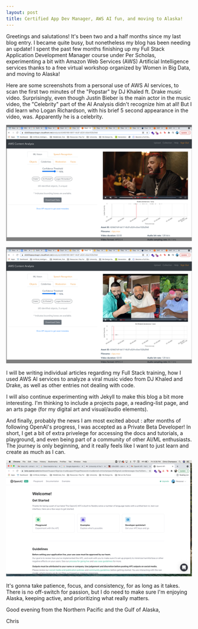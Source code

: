 ```yaml
---
layout: post
title: Certified App Dev Manager, AWS AI fun, and moving to Alaska! 
---
```


Greetings and salutations! It's been two and a half months since my last blog entry. I became quite busy, but nonetheless my blog has been needing an update! I spent the past few months finishing up my Full Stack Application Development Manager course under Per Scholas, experimenting a bit with Amazon Web Services (AWS) Artificial Intelligence services thanks to a free virtual workshop organized by Women in Big Data, and moving to Alaska!

Here are some screenshots from a personal use of AWS AI services, to scan the first two minutes of the "Popstar" by DJ Khaled ft. Drake music video. Surprisingly, even though Justin Bieber is the main actor in the music video, the "Celebrity" part of the AI Analysis didn't recognize him at all! But I did learn who Logan Richardson, with his brief 5 second appearance in the video, was. Apparently he is a celebrity. 

![Drake](../images/aws_ai_drake.png "Drake")

![DJ Khaled](../images/aws_ai_djkhaled.png "DJ Khaled")

I will be writing individual articles regarding my Full Stack training, how I used AWS AI services to analyze a viral music video from DJ Khaled and Drake, as well as other entries not dealing with code.

I will also continue experimenting with Jekyll to make this blog a bit more interesting. I'm thinking to include a projects page, a reading-list page, and an arts page (for my digital art and visual/audio elements). 

And finally, probably the news I am most excited about : after months of following OpenAI's progress, I was accepted as a Private Beta Developer! In short, I get a bit of extra privelege for accessing the docs and tutorials, a playground, and even being part of a community of other AI/ML enthusiasts. The journey is only beginning, and it really feels like I want to just learn and create as much as I can.

![Open AI Dashboard](../images/openaidash.png "Open AI Dashboard")

It's gonna take patience, focus, and consistency, for as long as it takes. There is no off-switch for passion, but I do need to make sure I'm enjoying Alaska, keeping active, and prioritizing what really matters. 

Good evening from the Northern Pacific and the Gulf of Alaska,


Chris
